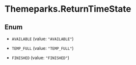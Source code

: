 # Themeparks.ReturnTimeState

## Enum


* `AVAILABLE` (value: `"AVAILABLE"`)

* `TEMP_FULL` (value: `"TEMP_FULL"`)

* `FINISHED` (value: `"FINISHED"`)


